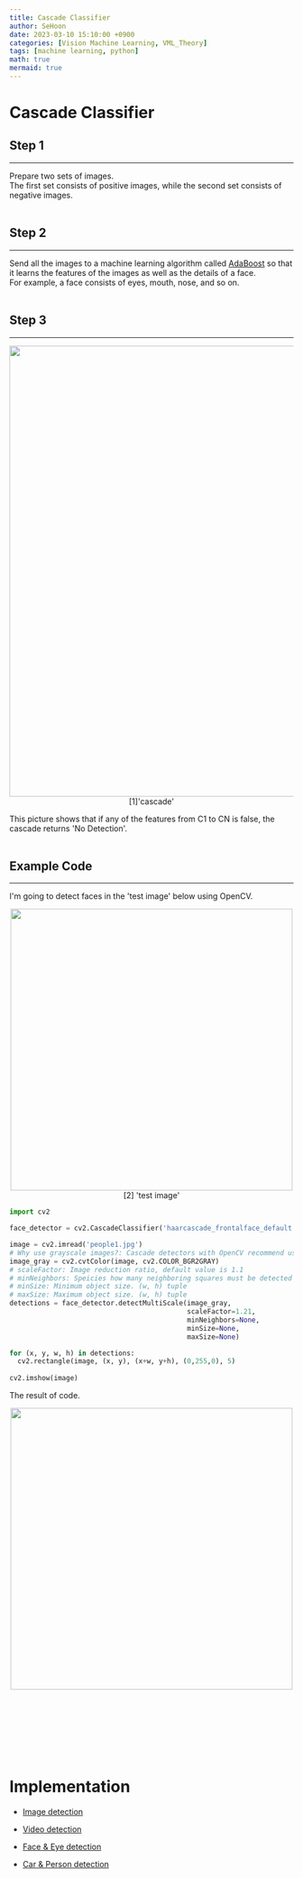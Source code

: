 ```yaml
---
title: Cascade Classifier
author: SeHoon
date: 2023-03-10 15:10:00 +0900
categories: [Vision Machine Learning, VML_Theory]
tags: [machine learning, python]
math: true
mermaid: true
---
```


# Cascade Classifier

## Step 1
---

Prepare two sets of images.<br>
The first set consists of positive images, while the second set consists of negative images.
<br><br>

## Step 2
---
Send all the images to a machine learning algorithm called [AdaBoost](https://csh970605.github.io/posts/AdaBoost/) so that it learns the features of the images as well as the details of a face.<br>
For example, a face consists of eyes, mouth, nose, and so on.<br>
<br>

## Step 3
---

<center>

<img src="https://user-images.githubusercontent.com/28240052/222949319-922710c1-b41c-4693-927a-01578783d0a6.png" width=800px><br>
[1]'cascade'<br>

</center>

This picture shows that if any of the features from C1 to CN is false, the cascade returns 'No Detection'.<br><br>




## Example Code
---

I'm going to detect faces in the 'test image' below using OpenCV.
<center>

<img src="https://user-images.githubusercontent.com/28240052/222977717-9ffdbd56-0e14-46a1-9c96-bcc03c7018bb.png" width=500px height=500px><br>
[2] 'test image'

</center>

``` py
import cv2

face_detector = cv2.CascadeClassifier('haarcascade_frontalface_default.xml')

image = cv2.imread('people1.jpg')
# Why use grayscale images?: Cascade detectors with OpenCV recommend using grayscale images.
image_gray = cv2.cvtColor(image, cv2.COLOR_BGR2GRAY)
# scaleFactor: Image reduction ratio, default value is 1.1
# minNeighbors: Speicies how many neighboring squares must be detected to set it as the final   detection area. default is 3
# minSize: Minimum object size. (w, h) tuple
# maxSize: Maximum object size. (w, h) tuple
detections = face_detector.detectMultiScale(image_gray,
                                            scaleFactor=1.21,
                                            minNeighbors=None,
                                            minSize=None,
                                            maxSize=None)

for (x, y, w, h) in detections:
  cv2.rectangle(image, (x, y), (x+w, y+h), (0,255,0), 5)
  
cv2.imshow(image)
```
The result of code.
<center>
<img src="https://user-images.githubusercontent.com/28240052/222977716-ab949ff9-f58b-4e02-b265-175fb176379b.png" width=500px height=500px><br>
</center><br><br>

<br><br><br><br>

# Implementation

+ [Image detection](https://github.com/csh970605/Computer-Vision-Masterclass/tree/main/Section%201)<br>

+ [Video detection](https://github.com/csh970605/ComputerVision_AtoZ/tree/main/Section%201)<br>

+ [Face & Eye detection](https://github.com/csh970605/Modern_Computer_Vision/blob/main/OpenCV/16.%20Face%20and%20Eye%20Detection%20with%20Haar%20Cascade%20Classifiers.ipynb)<br>

+ [Car & Person detection](https://github.com/csh970605/Modern_Computer_Vision/blob/main/OpenCV/17.%20Vehicle%20and%20Pedestrian%20Detection.ipynb)<br>

